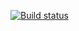 [![Build status](https://ci.appveyor.com/api/projects/status/td589rea00tg9llp?svg=true)](https://ci.appveyor.com/project/malrjane/h4-2)